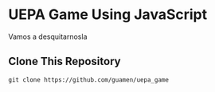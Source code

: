 # UEPA Game Using JavaScript
Vamos a desquitarnosla


## Clone This Repository

```
git clone https://github.com/guamen/uepa_game
```

